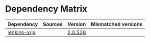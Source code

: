 # Dependency Matrix

Dependency | Sources | Version | Mismatched versions
---------- | ------- | ------- | -------------------
[jenkins-x/jx](https://github.com/jenkins-x/jx.git) |  | [2.0.528](https://github.com/jenkins-x/jx/releases/tag/v2.0.528) | 

